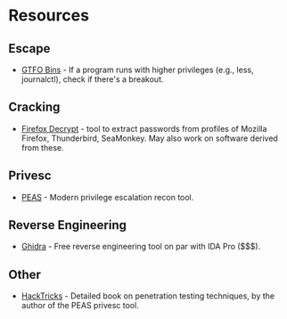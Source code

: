 # Resources

## Escape

- [GTFO Bins](https://gtfobins.github.io/) - If a program runs with higher privileges (e.g., less, journalctl), check if there's a breakout.

## Cracking

- [Firefox Decrypt](https://github.com/unode/firefox_decrypt) - tool to extract passwords from profiles of Mozilla Firefox, Thunderbird, SeaMonkey. May also work on software derived from these.

## Privesc 

- [PEAS](https://github.com/carlospolop/privilege-escalation-awesome-scripts-suite) - Modern privilege escalation recon tool.

## Reverse Engineering

- [Ghidra](https://ghidra-sre.org/) - Free reverse engineering tool on par with IDA Pro ($$$).

## Other

- [HackTricks](https://book.hacktricks.xyz/) - Detailed book on penetration testing techniques, by the author of the PEAS privesc tool.

